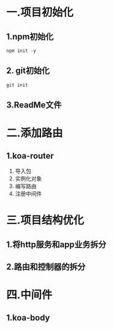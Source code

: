 # 一.项目初始化

## 1.npm初始化

``` 
npm init -y
```

## 2. git初始化

``` 
git init
```

## 3.ReadMe文件

# 二.添加路由

## 1.koa-router

1. 导入包
2. 实例化对象
3. 编写路由
4. 注册中间件

# 三.项目结构优化

## 1.将http服务和app业务拆分

## 2.路由和控制器的拆分

# 四.中间件

## 1.koa-body

